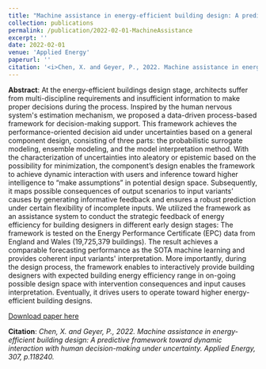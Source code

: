 ```yaml
---
title: "Machine assistance in energy-efficient building design: A predictive framework toward dynamic interaction with human decision-making under uncertainty"
collection: publications
permalink: /publication/2022-02-01-MachineAssistance
excerpt: ''
date: 2022-02-01
venue: 'Applied Energy'
paperurl: ''
citation: '<i>Chen, X. and Geyer, P., 2022. Machine assistance in energy-efficient building design: A predictive framework toward dynamic interaction with human decision-making under uncertainty. Applied Energy, 307, p.118240.</i>'
---
```


**Abstract**: At the energy-efficient buildings design stage, architects suffer from multi-discipline requirements and insufficient information to make proper decisions during the process. Inspired by the human nervous system's estimation mechanism, we proposed a data-driven process-based framework for decision-making support. This framework achieves the performance-oriented decision aid under uncertainties based on a general component design, consisting of three parts: the probabilistic surrogate modeling, ensemble modeling, and the model interpretation method. With the characterization of uncertainties into aleatory or epistemic based on the possibility for minimization, the component’s design enables the framework to achieve dynamic interaction with users and inference toward higher intelligence to “make assumptions” in potential design space. Subsequently, it maps possible consequences of output scenarios to input variants’ causes by generating informative feedback and ensures a robust prediction under certain flexibility of incomplete inputs. We utilized the framework as an assistance system to conduct the strategic feedback of energy efficiency for building designers in different early design stages: The framework is tested on the Energy Performance Certificate (EPC) data from England and Wales (19,725,379 buildings). The result achieves a comparable forecasting performance as the SOTA machine learning and provides coherent input variants' interpretation. More importantly, during the design process, the framework enables to interactively provide building designers with expected building energy efficiency range in on-going possible design space with intervention consequences and input causes interpretation. Eventually, it drives users to operate toward higher energy-efficient building designs.

[Download paper here](https://www.sciencedirect.com/science/article/pii/S0306261921015038)

**Citation**:<i> Chen, X. and Geyer, P., 2022. Machine assistance in energy-efficient building design: A predictive framework toward dynamic interaction with human decision-making under uncertainty. Applied Energy, 307, p.118240.</i>
